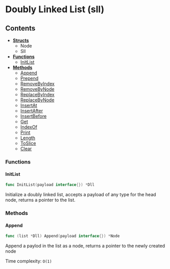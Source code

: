 # Doubly Linked List (sll)

## Contents

* [**Structs**](#Structs)
  * Node
  * Sll
* [**Functions**](#Functions)
  * [InitList](#InitList)
* [**Methods**](#Methods)
  * [Append](#Append)
  * [Prepend](#Prepend)
  * [RemoveByIndex](#RemoveByIndex)
  * [RemoveByNode](#RemoveByNode)
  * [ReplaceByIndex](#ReplaceByIndex)
  * [ReplaceByNode](#ReplaceByNode)
  * [InsertAt](#InsertAt)
  * [InsertAfter](#InsertAfter)
  * [InsertBefore](#InsertBefore)
  * [Get](#Get)
  * [IndexOf](#IndexOf)
  * [Print](#Print)
  * [Length](#Length)
  * [ToSlice](#ToSlice)
  * [Clear](#Clear)

### Functions

#### InitList

```go
func InitList(payload interface{}) *Dll
```

Initialize a doubly linked list, accepts a payload of any type for the head node, returns a pointer to the list.

### Methods

#### Append
```go
func (list *Dll) Append(payload interface{}) *Node
```
Append a paylod in the list as a node, returns a pointer to the newly created node

Time complexity:
`O(1)`

<br><br>